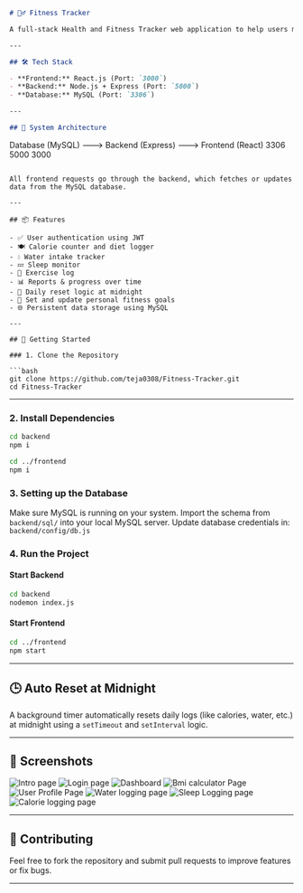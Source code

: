 ```markdown
# 🏋️‍♂️ Fitness Tracker

A full-stack Health and Fitness Tracker web application to help users monitor and manage their daily fitness goals — including calorie intake, water consumption, sleep tracking, and more.

---

## 🛠 Tech Stack

- **Frontend:** React.js (Port: `3000`)
- **Backend:** Node.js + Express (Port: `5000`)
- **Database:** MySQL (Port: `3306`)

---

## 🔗 System Architecture

```

Database (MySQL) ---> Backend (Express) ---> Frontend (React)
3306                  5000                  3000

````

All frontend requests go through the backend, which fetches or updates data from the MySQL database.

---

## 📦 Features

- ✅ User authentication using JWT
- 🍽 Calorie counter and diet logger
- 💧 Water intake tracker
- 💤 Sleep monitor
- 🏃 Exercise log
- 📊 Reports & progress over time
- 📅 Daily reset logic at midnight
- 🎯 Set and update personal fitness goals
- 🌐 Persistent data storage using MySQL

---

## 🚀 Getting Started

### 1. Clone the Repository

```bash
git clone https://github.com/teja0308/Fitness-Tracker.git
cd Fitness-Tracker
````
---

### 2. Install Dependencies

```bash
cd backend
npm i

cd ../frontend
npm i
```

### 3. Setting up the Database

Make sure MySQL is running on your system.
Import the schema from `backend/sql/` into your local MySQL server.
Update database credentials in: `backend/config/db.js`

### 4. Run the Project

#### Start Backend

```bash
cd backend
nodemon index.js
```

#### Start Frontend

```bash
cd ../frontend
npm start
```

---

## 🕒 Auto Reset at Midnight

A background timer automatically resets daily logs (like calories, water, etc.) at midnight using a `setTimeout` and `setInterval` logic.

---

## 📸 Screenshots
![Intro page](ScreenShots/image.png)
![Login page](ScreenShots/image-1.png)
![Dashboard](ScreenShots/image-2.png)
![Bmi calculator Page](ScreenShots/image-3.png)
![User Profile Page](ScreenShots/image-4.png)
![Water logging page](ScreenShots/image-5.png)
![Sleep Logging page](ScreenShots/image-6.png)
![Calorie logging page](ScreenShots/image-7.png)

---

## 🙌 Contributing

Feel free to fork the repository and submit pull requests to improve features or fix bugs.

---


